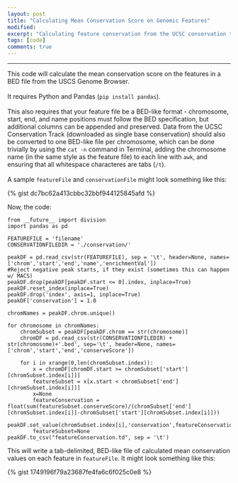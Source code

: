 ```yaml
---
layout: post
title: "Calculating Mean Conservation Score on Genomic Features"
modified:
excerpt: "Calculating feature conservation from the UCSC conservation track with Pandas"
tags: [code]
comments: true
---
```



---

This code will calculate the mean conservation score on the features in a BED file from the USCS Genome Browser.
<br>
<br>
It requires Python and Pandas (`pip install pandas`).
<br>
<br>
This also requires that your feature file be a BED-like format - chromosome, start, end, and name positions must follow the BED specification, but additional columns can be appended and preserved. Data from the UCSC Conservation Track (downloaded as single base conservation) should also be converted to one BED-like file per chromosome, which can be done trivially by using the `cat -n` command in Terminal, adding the chromosome name (in the same style as the feature file) to each line with `awk`, and ensuring that all whitespace characteres are tabs (`/t`).
<br>
<br>
A sample `featureFile` and `conservationFile` might look something like this:

{% gist dc7bc62a413cbbc32bbf944125845afd %}

Now, the code:

    from __future__ import division
    import pandas as pd

    FEATUREFILE = 'filename'
    CONSERVATIONFILEDIR = './conservation/'

    peakDF = pd.read_csv(str(FEATUREFILE), sep = '\t', header=None, names=['chrom','start','end','name','enrichmentVal'])
    #Reject negative peak starts, if they exist (sometimes this can happen w/ MACS)
    peakDF.drop(peakDF[peakDF.start <= 0].index, inplace=True)
    peakDF.reset_index(inplace=True)
    peakDF.drop('index', axis=1, inplace=True)
    peakDF['conservation'] = 1.0

    chromNames = peakDF.chrom.unique()

    for chromosome in chromNames: 
	    chromSubset = peakDF[peakDF.chrom == str(chromosome)]
	    chromDF = pd.read_csv(str(CONSERVATIONFILEDIR) + str(chromosome)+'.bed', sep='\t', header=None, names=['chrom','start','end','conserveScore'])
	
	    for i in xrange(0,len(chromSubset.index)):
		    x = chromDF[chromDF.start >= chromSubset['start'][chromSubset.index[i]]]
		    featureSubset = x[x.start < chromSubset['end'][chromSubset.index[i]]]
		    x=None
		    featureConservation = float(sum(featureSubset.conserveScore)/(chromSubset['end'][chromSubset.index[i]]-chromSubset['start'][chromSubset.index[i]]))
		    peakDF.set_value(chromSubset.index[i],'conservation',featureConservation)
		    featureSubset=None
    peakDF.to_csv("featureConservation.td", sep = '\t')


This will write a tab-delimited, BED-like file of calculated mean conservation values on each feature in `featureFile`. It might look something like this:

{% gist 1749196f79a23687fe4fa6c6f025c0e8 %}


